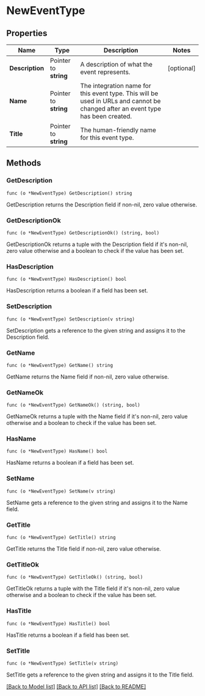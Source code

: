 # NewEventType

## Properties

Name | Type | Description | Notes
------------ | ------------- | ------------- | -------------
**Description** | Pointer to **string** | A description of what the event represents.  | [optional] 
**Name** | Pointer to **string** | The integration name for this event type. This will be used in URLs and cannot be changed after an event type has been created. | 
**Title** | Pointer to **string** | The human-friendly name for this event type. | 

## Methods

### GetDescription

`func (o *NewEventType) GetDescription() string`

GetDescription returns the Description field if non-nil, zero value otherwise.

### GetDescriptionOk

`func (o *NewEventType) GetDescriptionOk() (string, bool)`

GetDescriptionOk returns a tuple with the Description field if it's non-nil, zero value otherwise
and a boolean to check if the value has been set.

### HasDescription

`func (o *NewEventType) HasDescription() bool`

HasDescription returns a boolean if a field has been set.

### SetDescription

`func (o *NewEventType) SetDescription(v string)`

SetDescription gets a reference to the given string and assigns it to the Description field.

### GetName

`func (o *NewEventType) GetName() string`

GetName returns the Name field if non-nil, zero value otherwise.

### GetNameOk

`func (o *NewEventType) GetNameOk() (string, bool)`

GetNameOk returns a tuple with the Name field if it's non-nil, zero value otherwise
and a boolean to check if the value has been set.

### HasName

`func (o *NewEventType) HasName() bool`

HasName returns a boolean if a field has been set.

### SetName

`func (o *NewEventType) SetName(v string)`

SetName gets a reference to the given string and assigns it to the Name field.

### GetTitle

`func (o *NewEventType) GetTitle() string`

GetTitle returns the Title field if non-nil, zero value otherwise.

### GetTitleOk

`func (o *NewEventType) GetTitleOk() (string, bool)`

GetTitleOk returns a tuple with the Title field if it's non-nil, zero value otherwise
and a boolean to check if the value has been set.

### HasTitle

`func (o *NewEventType) HasTitle() bool`

HasTitle returns a boolean if a field has been set.

### SetTitle

`func (o *NewEventType) SetTitle(v string)`

SetTitle gets a reference to the given string and assigns it to the Title field.


[[Back to Model list]](../README.md#documentation-for-models) [[Back to API list]](../README.md#documentation-for-api-endpoints) [[Back to README]](../README.md)


